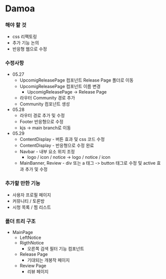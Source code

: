 # Damoa

### 해야 할 것

- css 리팩토링
- 추가 기능 논의
- 반응형 웹으로 수정

### 수정사항

- 05.27
  - UpcomigReleasePage 컴포넌트 Release Page 폴더로 이동
  - UpcomigReleasePage 컴포넌트 이름 변경
    - UpcomigReleasePage -> Release Page
  - 라우터 Community 경로 추가
  - Community 컴포넌트 생성
- 05.28
  - 라우터 경로 추가 및 수정
  - Footer 반응형으로 수정
  - kjs -> main branch로 이동
- 05.29
  - ContentDisplay - 버튼 효과 및 css 코드 수정
  - ContentDisplay - 반응형으로 수정 완료
  - Navbar - 내부 요소 위치 조정
    - logo / icon / notice -> logo / notice / icon
  - MainBanner, Review - div 또는 a 태그 -> button 태그로 수정 및 active 효과 추가 및 수정

### 추가할 만한 기능

- 사용자 프로필 페이지
- 커뮤니티 / 토론방
- 시청 목록 / 찜 리스트

### 폴더 트리 구조

- MainPage
  - LeftNotice
  - RigthNotice
    - 오른쪽 검색 필터 기능 컴포넌트
  - Release Page
    - 기대되는 개봉작 페이지
  - Review Page
    - 리뷰 페이지
